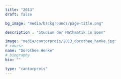 ```yaml
---
title: "2013"
draft: false

bg_image: "media/backgrounds/page-title.png"

description : "Studium der Mathmatik in Bonn"

image: "media/cantorpreis/2013_dorothee_henke.jpg"
# course
name: "Dorothee Henke"
# biography
bio: ""

type: "cantorpreis"
---
```

